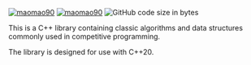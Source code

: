 [![maomao90](https://img.shields.io/endpoint?url=https%3A%2F%2Fatcoder-badges.now.sh%2Fapi%2Fatcoder%2Fjson%2Fmaomao90)](https://atcoder.jp/users/maomao90)
[![maomao90](https://img.shields.io/endpoint?url=https%3A%2F%2Fatcoder-badges.now.sh%2Fapi%2Fcodeforces%2Fjson%2Fmaomao90)](https://codeforces.com/profile/maomao90)
![GitHub code size in bytes](https://img.shields.io/github/languages/code-size/maomao9-0/cplib-cpp?style=flat-square)

This is a C++ library containing classic algorithms and data structures commonly used in competitive programming.

The library is designed for use with C++20.
